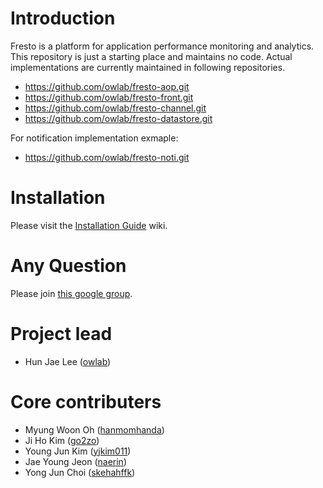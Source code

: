 Introduction
======

Fresto is a platform for application performance monitoring and analytics.
This repository is just a starting place and maintains no code. Actual implementations are currently maintained in following repositories.

* https://github.com/owlab/fresto-aop.git
* https://github.com/owlab/fresto-front.git
* https://github.com/owlab/fresto-channel.git
* https://github.com/owlab/fresto-datastore.git

For notification implementation exmaple:

* https://github.com/owlab/fresto-noti.git

Installation
======
Please visit the [Installation Guide](https://github.com/owlab/fresto/wiki/Installation-Guide) wiki.

Any Question
======
Please join [this google group](https://groups.google.com/forum/#!forum/opensourceapm).

Project lead
======
* Hun Jae Lee ([owlab](https://github.com/owlab))

Core contributers
======
* Myung Woon Oh ([hanmomhanda](https://github.com/hanmomhanda))
* Ji Ho Kim ([go2zo](https://github.com/go2zo))
* Young Jun Kim ([yjkim011](https://github.com/yjkim011))
* Jae Young Jeon ([naerin](https://github.com/naerin))
* Yong Jun Choi ([skehahffk](https://github.com/skehahffk))
